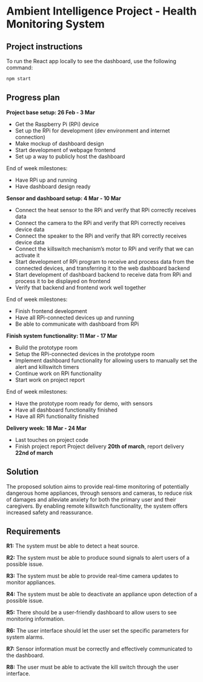 # Ambient Intelligence Project - Health Monitoring System
## Project instructions
To run the React app locally to see the dashboard, use the following command:

```sh
npm start
```

## Progress plan
**Project base setup: 26 Feb - 3 Mar**
- Get the Raspberry Pi (RPi) device
- Set up the RPi for development (dev environment and internet connection)
- Make mockup of dashboard design
- Start development of webpage frontend
- Set up a way to publicly host the dashboard

End of week milestones: 
- Have RPi up and running
- Have dashboard design ready

**Sensor and dashboard setup: 4 Mar - 10 Mar**
- Connect the heat sensor to the RPi and verify that RPi correctly receives data
- Connect the camera to the RPi and verify that RPi correctly receives device data
- Connect the speaker to the RPi and verify that RPi correctly receives device data
- Connect the killswitch mechanism’s motor to RPi and verify that we can activate it
- Start development of RPi program to receive and process data from the connected devices, and transferring it to the web dashboard backend
- Start development of dashboard backend to receive data from RPi and process it to be displayed on frontend
- Verify that backend and frontend work well together

End of week milestones: 
- Finish frontend development
- Have all RPi-connected devices up and running
- Be able to communicate with dashboard from RPi

**Finish system functionality: 11 Mar - 17 Mar**
- Build the prototype room 
- Setup the RPi-connected devices in the prototype room
- Implement dashboard functionality for allowing users to manually set the alert and killswitch timers 
- Continue work on RPi functionality
- Start work on project report

End of week milestones: 
- Have the prototype room ready for demo, with sensors
- Have all dashboard functionality finished
- Have all RPi functionality finished

**Delivery week: 18 Mar - 24 Mar**
- Last touches on project code
- Finish project report
Project delivery **20th of march**, report delivery **22nd of march**



## Solution
The proposed solution aims to provide real-time monitoring of potentially dangerous home appliances, through sensors and cameras, to reduce risk of damages and alleviate anxiety for both the primary user and their caregivers. By enabling remote killswitch functionality, the system offers increased safety and reassurance.


## Requirements
**R1:** The system must be able to detect a heat source.

**R2:** The system must be able to produce sound signals to alert users of a possible issue.

**R3:** The system must be able to provide real-time camera updates to monitor appliances.

**R4:** The system must be able to deactivate an appliance upon detection of a possible issue.

**R5:** There should be a user-friendly dashboard to allow users to see monitoring information.

**R6:** The user interface should let the user set the specific parameters for system alarms.

**R7:** Sensor information must be correctly and effectively communicated to the dashboard.

**R8:** The user must be able to activate the kill switch through the user interface.
